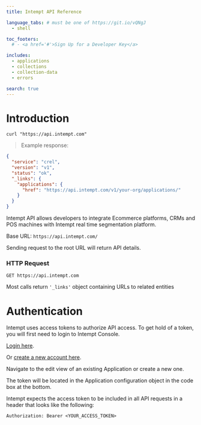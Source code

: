 ```yaml
---
title: Intempt API Reference

language_tabs: # must be one of https://git.io/vQNgJ
  - shell

toc_footers:
  # - <a href='#'>Sign Up for a Developer Key</a>

includes:
  - applications
  - collections
  - collection-data
  - errors

search: true
---
```


# Introduction

```shell
curl "https://api.intempt.com"
```

> Example response:

```json
{
  "service": "crel",
  "version": "v1",
  "status": "ok",
  "_links": {
    "applications": {
      "href": "https://api.intempt.com/v1/your-org/applications/"
    }
  }
}
```

Intempt API allows developers to integrate Ecommerce platforms, CRMs and POS machines with Intempt real time segmentation platform.

Base URL: `https://api.intempt.com/`

Sending request to the root URL will return API details.

### HTTP Request

`GET https://api.intempt.com`

<aside class="success">Most calls return <code>'_links'</code> object containing URLs to related entities</aside>


# Authentication

Intempt uses access tokens to authorize API access. To get hold of a token, you will first need to login to Intempt Console.

[Login here](https://app.intempt.com/).

Or [create a new account here](https://app.intempt.com/signup).

Navigate to the edit view of an existing Application or create a new one.

The token will be located in the Application configuration object in the code box at the bottom.

Intempt expects the access token to be included in all API requests in a header that looks like the following:

`Authorization: Bearer <YOUR_ACCESS_TOKEN>`


